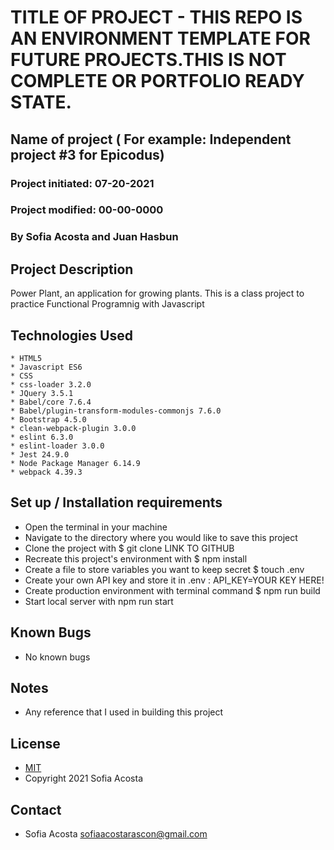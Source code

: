 # TITLE OF PROJECT - THIS REPO IS AN ENVIRONMENT TEMPLATE FOR FUTURE PROJECTS.THIS IS NOT COMPLETE OR PORTFOLIO READY STATE. 
## Name of project ( For example: Independent project #3 for Epicodus)
### Project initiated: 07-20-2021
### Project modified: 00-00-0000
### By Sofia Acosta and Juan Hasbun
## Project Description
Power Plant, an application for growing plants. This is a class project to practice Functional Programnig with Javascript  

## Technologies Used
 
```
* HTML5 
* Javascript ES6
* CSS
* css-loader 3.2.0
* JQuery 3.5.1
* Babel/core 7.6.4
* Babel/plugin-transform-modules-commonjs 7.6.0
* Bootstrap 4.5.0
* clean-webpack-plugin 3.0.0
* eslint 6.3.0
* eslint-loader 3.0.0
* Jest 24.9.0
* Node Package Manager 6.14.9
* webpack 4.39.3

 ```

## Set up / Installation requirements
* Open the terminal in your machine
* Navigate to the directory where you would like to save this project 
* Clone the project with $ git clone LINK TO GITHUB
* Recreate this project's environment with $ npm install
* Create a file to store variables you want to keep secret $ touch .env  
* Create your own API key and store it in .env : API_KEY=YOUR KEY HERE!
* Create production environment with terminal command $ npm run build  
* Start local server with npm run start    
 

## Known Bugs
* No known bugs
## Notes
* Any reference that I used in building this project 
## License
* [MIT](https://choosealicense.com/licenses/mit)
* Copyright 2021 Sofia Acosta
## Contact
* Sofia Acosta sofiaacostarascon@gmail.com


